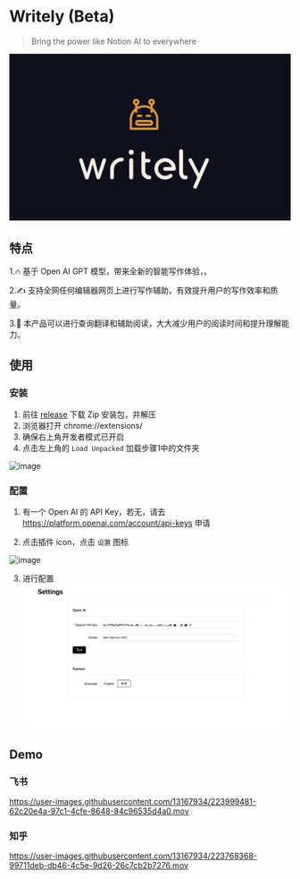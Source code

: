 # Writely (Beta)

> Bring the power like Notion AI to everywhere

![](./assets/logo.png)

## 特点
1.🔥 基于 Open AI GPT 模型，带来全新的智能写作体验，。

2.✍️ 支持全网任何编辑器网页上进行写作辅助，有效提升用户的写作效率和质量。

3.📖 本产品可以进行查询翻译和辅助阅读，大大减少用户的阅读时间和提升理解能力。

## 使用

### 安装
1. 前往 [release](https://github.com/anc95/writely/releases/tag/v0.0.1) 下载 Zip 安装包，并解压
2. 浏览器打开 chrome://extensions/
3. 确保右上角开发者模式已开启
4. 点击左上角的 `Load Unpacked` 加载步骤1中的文件夹
<img width="1708" alt="image" src="https://user-images.githubusercontent.com/13167934/223933464-e8518da6-86eb-4bc3-b2cd-72497cbe5c18.png">

### 配置

1. 有一个 Open AI 的 API Key，若无，请去 https://platform.openai.com/account/api-keys 申请

2. 点击插件 icon，点击 `设置` 图标

<img width="430" alt="image" src="https://user-images.githubusercontent.com/13167934/223933756-b001d01a-899c-42e5-be14-753357a1bba5.png">

3. 进行配置
![](./assets/config.png)


## Demo

### 飞书
https://user-images.githubusercontent.com/13167934/223999481-62c20e4a-97c1-4cfe-8648-84c96535d4a0.mov

### 知乎
https://user-images.githubusercontent.com/13167934/223768368-99711deb-db46-4c5e-9d26-26c7cb2b7276.mov

